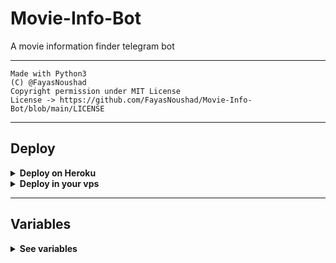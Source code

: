 # Movie-Info-Bot

A movie information finder telegram bot

---

```
Made with Python3
(C) @FayasNoushad
Copyright permission under MIT License
License -> https://github.com/FayasNoushad/Movie-Info-Bot/blob/main/LICENSE
```

---

## Deploy 

<details>
  <summary><b>Deploy on Heroku</b></summary>
<br/>

<p align="left">
  <a href="https://heroku.com/deploy?template=https://github.com/FayasNoushad/Movie-Info-Bot/tree/main">
     <img height="30px" src="https://img.shields.io/badge/Deploy%20To%20Heroku-blueviolet?style=for-the-badge&logo=heroku">
  </a>
</p>

</details>

<details>
  <summary><b>Deploy in your vps</b></summary>
<br/>

```sh
git clone https://github.com/FayasNoushad/Movie-Info-Bot/tree/main
cd Movie-Info-Bot
pip3 install -r requirements.txt
# <Create Variables appropriately>
python3 main.py
```

</details>

---

## Variables

<details>
  <summary><b>See variables</b></summary>
<br/>

- `API_HASH` Your API Hash from my.telegram.org
- `API_ID` Your API ID from my.telegram.org
- `BOT_TOKEN` Your bot token from @BotFather

</details>
